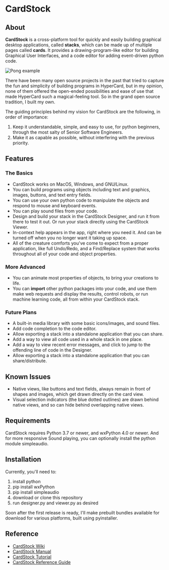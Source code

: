 # CardStock

## About

**CardStock** is a cross-platform tool for quickly and easily building graphical desktop applications, called **stacks**, which can be made up of multiple pages called **cards**.  It provides a drawing-program-like editor for building Graphical User Interfaces, and a code editor for adding event-driven python code.

![Pong example](https://github.com/benjie-git/CardStock/wiki/images/pong.png?raw=true)

There have been many open source projects in the past that tried to capture the fun and simplicity of building programs in HyperCard, but in my opinion, none of them offered the open-ended possibilities and ease of use that made HyperCard such a magical-feeling tool.  So in the grand open source tradition, I built my own.

The guiding principles behind my vision for CardStock are the following, in order of importance:
1. Keep it understandable, simple, and easy to use, for python beginners, through the most salty of Senior Software Engineers.
2. Make it as capable as possible, without interfering with the previous priority.

## Features

### The Basics
* CardStock works on MacOS, Windows, and GNU/Linux.
* You can build programs using objects including text and graphics, images, buttons, and text entry fields.
* You can use your own python code to manipulate the objects and respond to mouse and keyboard events.
* You can play sound files from your code.
* Design and build your stack in the CardStock Designer, and run it from there to test it out.  Or run your stack directly using the CardStock Viewer.
* In-context help appears in the app, right where you need it.  And can be turned off when you no longer want it taking up space.
* All of the creature comforts you've come to expect from a proper application, like full Undo/Redo, and a Find/Replace system that works throughout all of your code and object properties.

### More Advanced
* You can animate most properties of objects, to bring your creations to life.
* You can **import** other python packages into your code, and use them make web requests and display the results, control robots, or run machine learning code, all from within your CardStock stack.

### Future Plans
* A built-in media library with some basic icons/images, and sound files.
* Add code completion to the code editor.
* Allow exporting a stack into a standalone application that you can share.
* Add a way to view all code used in a whole stack in one place.
* Add a way to view recent error messages, and click to jump to the offending line of code in the Designer.
* Allow exporting a stack into a standalone application that you can share/distribute.

## Known Issues
* Native views, like buttons and text fields, always remain in front of shapes and images, which get drawn directly on the card view.
* Visual selection indicators (the blue dotted outlines) are drawn behind native views, and so can hide behind overlapping native views.

## Requirements
CardStock requires Python 3.7 or newer, and wxPython 4.0 or newer.  And for more responsive Sound playing, you can optionally install the python module simpleaudio.

## Installation
Currently, you'll need to:
1. install python
2. pip install wxPython
3. pip install simpleaudio
4. download or clone this repository
5. run designer.py and viewer.py as desired

Soon after the first release is ready, I'll make prebuilt bundles available for download for various platforms, built using pyinstaller.

## Reference
* [CardStock Wiki](https://github.com/benjie-git/CardStock/wiki)
* [CardStock Manual](https://github.com/benjie-git/CardStock/wiki/Manual)
* [CardStock Tutorial](https://github.com/benjie-git/CardStock/wiki/Tutorial)
* [CardStock Reference Guide](https://github.com/benjie-git/CardStock/wiki/Reference)
